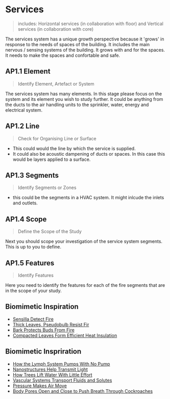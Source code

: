 # Services
>includes: Horizontal services (in collaboration with floor) and Vertical services (in collaboration with core)

The services system has a unique growth perspective because it 'grows' in response to the needs of spaces of the building. It includes the main nervous / sensing systems of the building. It grows with and for the spaces. It needs to make the spaces and confortable and safe.

## AP1.1 Element
> Identify Element, Artefact or System

The services system has many elements. In this stage please focus on the system and its element you wish to study further. It could be anything from the ducts to the air handling units to the sprinkler, water, energy and electrical system.

## AP1.2 Line
> Check for Organising Line or Surface

* This could would the line by which the service is supplied.
* It could also be acoustic dampening of ducts or spaces. In this case this would be layers applied to a surface.

## AP1.3 Segments
> Identify Segments or Zones

* this could be the segments in a HVAC system. It might inlcude the inlets and outlets.

## AP1.4 Scope
> Define the Scope of the Study

Next you should scope your investigation of the service system segments. This is up to you to define.

## AP1.5 Features
> Identify Features

Here you need to identify the features for each of the fire segments that are in the scope of your study. 


## Biomimetic Inspiration
* [Sensilla Detect Fire](https://asknature.org/strategy/sensilla-detect-fire/)
* [Thick Leaves, Pseudobulb Resist Fir](https://asknature.org/strategy/thick-leaves-pseudobulb-resist-fire/)
* [Bark Protects Buds From Fire](https://asknature.org/strategy/bark-protects-buds-from-fire/)
* [Compacted Leaves Form Efficient Heat Insulation](https://asknature.org8/strategy/compacted-leaves-form-efficient-heat-insulation/)


## Biomimetic Inspriration
* [How the Lymph System Pumps With No Pump](https://asknature.org/strategy/how-the-lymph-system-pumps-with-no-pump/)
* [Nanostructures Help Transmit Light](https://asknature.org/strategy/nanostructures-help-transmit-light/)
* [How Trees Lift Water With Little Effort](https://asknature.org/strategy/xylem-conduits-transport-water/)
* [Vascular Systems Transport Fluids and Solutes](https://asknature.org/strategy/vascular-systems-transport-fluids-and-solutes/)
* [Pressure Makes Air Move](https://asknature.org/strategy/pressure-makes-air-move/)
* [Body Pores Open and Close to Push Breath Through Cockroaches](https://asknature.org/strategy/body-pores-open-and-close-to-push-breath-through-cockroaches/)

